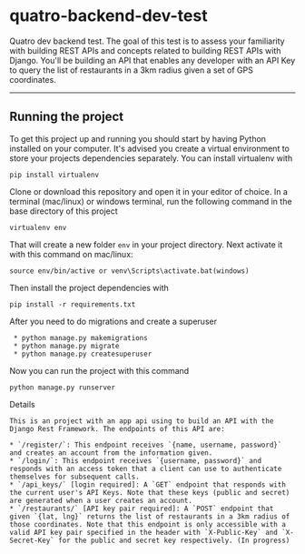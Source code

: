 # quatro-backend-dev-test

Quatro dev backend test.
The goal of this test is to assess your familiarity with building REST APIs and concepts related to building REST APIs with Django. You'll be building an API that enables any developer with an API Key to query the list of restaurants in a 3km radius given a set of GPS coordinates.

---

## Running the project

To get this project up and running you should start by having Python installed on your computer. It's advised you create a virtual environment to store your projects dependencies separately. You can install virtualenv with

```
pip install virtualenv
```

Clone or download this repository and open it in your editor of choice. In a terminal (mac/linux) or windows terminal, run the following command in the base directory of this project

```
virtualenv env
```

That will create a new folder `env` in your project directory. Next activate it with this command on mac/linux:

```
source env/bin/active or venv\Scripts\activate.bat(windows)
```

Then install the project dependencies with

```
pip install -r requirements.txt
```

After you need to do migrations and create a superuser

```
 * python manage.py makemigrations
 * python manage.py migrate
 * python manage.py createsuperuser
```

Now you can run the project with this command

```
python manage.py runserver
```

Details

```
This is an project with an app api using to build an API with the Django Rest Framework. The endpoints of this API are:

* `/register/`: This endpoint receives `{name, username, password}` and creates an account from the information given.
* `/login/`: This endpoint receives `{username, password}` and responds with an access token that a client can use to authenticate themselves for subsequent calls.
* `/api_keys/` [login required]: A `GET` endpoint that responds with the current user's API Keys. Note that these keys (public and secret) are generated when a user creates an account.
* `/restaurants/` [API key pair required]: A `POST` endpoint that given `{lat, lng}` returns the list of restaurants in a 3km radius of those coordinates. Note that this endpoint is only accessible with a valid API key pair specified in the header with `X-Public-Key` and `X-Secret-Key` for the public and secret key respectively. (In progress)
```
